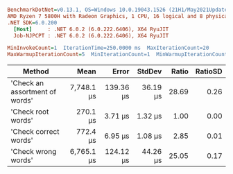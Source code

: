 ``` ini

BenchmarkDotNet=v0.13.1, OS=Windows 10.0.19043.1526 (21H1/May2021Update)
AMD Ryzen 7 5800H with Radeon Graphics, 1 CPU, 16 logical and 8 physical cores
.NET SDK=6.0.200
  [Host]     : .NET 6.0.2 (6.0.222.6406), X64 RyuJIT
  Job-NJPCPT : .NET 6.0.2 (6.0.222.6406), X64 RyuJIT

MinInvokeCount=1  IterationTime=250.0000 ms  MaxIterationCount=20  
MaxWarmupIterationCount=5  MinIterationCount=1  MinWarmupIterationCount=1  

```
|                         Method |       Mean |     Error |   StdDev | Ratio | RatioSD |
|------------------------------- |-----------:|----------:|---------:|------:|--------:|
| &#39;Check an assortment of words&#39; | 7,748.1 μs | 139.36 μs | 36.19 μs | 28.69 |    0.26 |
|             &#39;Check root words&#39; |   270.1 μs |   3.71 μs |  1.32 μs |  1.00 |    0.00 |
|          &#39;Check correct words&#39; |   772.4 μs |   6.95 μs |  1.08 μs |  2.85 |    0.01 |
|            &#39;Check wrong words&#39; | 6,765.1 μs | 124.12 μs | 44.26 μs | 25.05 |    0.17 |
